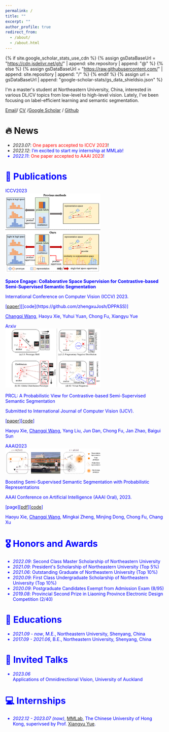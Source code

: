 ```yaml
---
permalink: /
title: ""
excerpt: ""
author_profile: true
redirect_from: 
  - /about/
  - /about.html
---
```


{% if site.google_scholar_stats_use_cdn %}
{% assign gsDataBaseUrl = "https://cdn.jsdelivr.net/gh/" | append: site.repository | append: "@" %}
{% else %}
{% assign gsDataBaseUrl = "https://raw.githubusercontent.com/" | append: site.repository | append: "/" %}
{% endif %}
{% assign url = gsDataBaseUrl | append: "google-scholar-stats/gs_data_shieldsio.json" %}

<span class='anchor' id='about-me'></span>

I'm a master's student at Northeastern University, China, interested in various DL/CV topics from low-level to high-level vision. Lately, I've been focusing on label-efficient learning and semantic segmentation.

[Email](wangchangqi98@gmail.com)/ [CV](https://github.com/zhengxuJosh/zhengxuJosh.github.io/files/10053921/zhengxu_CV.pdf) /[Google Scholar](https://scholar.google.com/citations?user=SCHOLAR_ID&user=uwIyOQ8AAAAJ) / [Github](https://github.com/WangChangqi98)

# 🔥 News
- *2023.07*: <font color=red>One papers accepted to ICCV 2023</font>! 
- *2022.12*: <font color=blue>I’m excited to start my internship at MMLab! 
- *2022.11*: <font color=red>One paper accepted to AAAI 2023</font>! 


# 📝 Publications 
<div class='paper-box'><div class='paper-box-image'><div><div class="badge">ICCV2023</div><img src='images/CSS.png' alt="sym" width="300px"></div></div>
<div class='paper-box-text' markdown="1">
  
<b>Space Engage: Collaborative Space Supervision for Contrastive-based Semi-Supervised Semantic Segmentation</b>

International Conference on Computer Vision (ICCV) 2023.

[[paper]([https://arxiv.org/pdf/2303.14360.pdf](https://openaccess.thecvf.com/content/CVPR2023/papers/Zheng_Both_Style_and_Distortion_Matter_Dual-Path_Unsupervised_Domain_Adaptation_for_CVPR_2023_paper.pdf))][[code](https://github.com/zhengxuJosh/DPPASS)]

<u>Changqi Wang</u>, Haoyu Xie, Yuhui Yuan, Chong Fu, Xiangyu Yue

</div>
</div>

<div class='paper-box'><div class='paper-box-image'><div><div class="badge">Arxiv</div><img src='images/PTT.png' alt="sym" width="300px"></div>
<div class='paper-box-text' markdown="1">
  
PRCL: A Probabilistic View for Contrastive-based Semi-Supervised Semantic Segmentation

Submitted to International Journal of Computer Vision (IJCV).
  
[[paper](https://arxiv.org/abs/2302.08890)][[code](https://github.com/vlislab2022/Awesome-Events-Deep-Learning)]
  
Haoyu Xie, <u>Changqi Wang</u>, Yang Liu, Jun Dan, Chong Fu, Jan Zhao, Baigui Sun

</div>
</div>

<div class='paper-box'><div class='paper-box-image'><div><div class="badge">AAAI2023</div><img src='images/PRCL.png' alt="sym" width="300px"></div>
<div class='paper-box-text' markdown="1">
  
Boosting Semi-Supervised Semantic Segmentation with Probabilistic Representations

AAAI Conference on Artificial Intelligence (AAAI Oral), 2023.
  
[page][[pdf](https://arxiv.org/abs/2302.08890)][[code](https://github.com/vlislab2022/Awesome-Events-Deep-Learning)]
  
Haoyu Xie, <u>Changqi Wang</u>, Mingkai Zheng, Minjing Dong, Chong Fu, Chang Xu

</div>
</div>


# 🎖 Honors and Awards
* *2022.09*: Second Class Master Scholarship of Northeastern University
* *2021.09*: President's Scholarship of Northeastern University (Top 5%)
* *2021.06*: Outstanding Graduate of Northeastern University (Top 10%)
* *2020.09*: First Class Undergraduate Scholarship of Northeastern University (Top 10%)
* *2020.09*: Postgraduate Candidates Exempt from Admission Exam (8/95)
* *2019.08*: Provincial Second Prize in Liaoning Province Electronic Design Competition (2/40)


# 📖 Educations
* *2021.09 - now*, M.E., Northeastern University, Shenyang, China
* *2017.09 - 2021.06*, B.E., Northeastern University, Shenyang, China

# 💬 Invited Talks
* *2023.06* <br/> Applications of Omnidirectional Vision, University of Auckland
  
# 💻 Internships 
* *2022.12 - 2023.07 (now)*, [MMLab](https://mmlab.ie.cuhk.edu.hk), The Chinese University of Hong Kong, superivsed by Prof. [Xiangyu Yue](http://people.eecs.berkeley.edu/~xyyue/).


